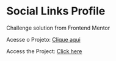 # Social Links Profile

 Challenge solution from Frontend Mentor

 Acesse o Projeto: <a href="https://brunohenriquedeveloper.github.io/Social-Links-Profile/">Clique aqui</a>

 Access the Project: <a href="https://brunohenriquedeveloper.github.io/Social-Links-Profile/">Click here</a>
